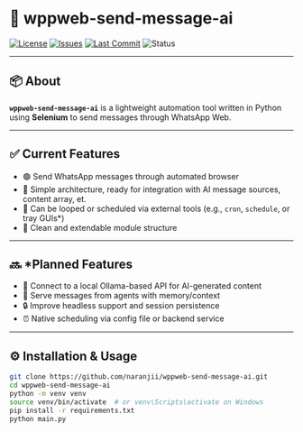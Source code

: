 # 🤖 wppweb-send-message-ai

[![License](https://img.shields.io/github/license/naranjii/wppweb-send-message-ai?style=flat-square)](https://github.com/naranjii/wppweb-send-message-ai/blob/main/LICENSE)
[![Issues](https://img.shields.io/github/issues/naranjii/wppweb-send-message-ai?style=flat-square)](https://github.com/naranjii/wppweb-send-message-ai/issues)
[![Last Commit](https://img.shields.io/github/last-commit/naranjii/wppweb-send-message-ai?style=flat-square)](https://github.com/naranjii/wppweb-send-message-ai/commits)
![Status](https://img.shields.io/badge/status-in%20progress-orange?style=flat-square)

---

## 📦 About

**`wppweb-send-message-ai`** is a lightweight automation tool written in Python using **Selenium** to send messages through WhatsApp Web.

---

## ✅ Current Features

- 🟢 Send WhatsApp messages through automated browser
- 🧪 Simple architecture, ready for integration with AI message sources, content array, et.
- 🔁 Can be looped or scheduled via external tools (e.g., `cron`, `schedule`, or tray GUIs*)
- 📂 Clean and extendable module structure

---

## 🔜 *Planned Features

- 🚀 Connect to a local Ollama-based API for AI-generated content
- 🧠 Serve messages from agents with memory/context
- 🔒 Improve headless support and session persistence
- ⏰ Native scheduling via config file or backend service

---

## ⚙️ Installation & Usage

```bash
git clone https://github.com/naranjii/wppweb-send-message-ai.git
cd wppweb-send-message-ai
python -m venv venv
source venv/bin/activate  # or venv\Scripts\activate on Windows
pip install -r requirements.txt
python main.py
